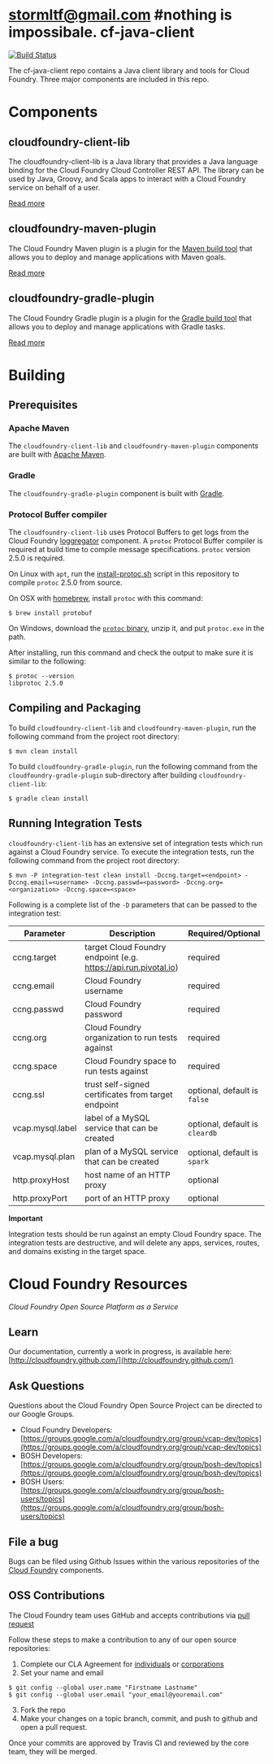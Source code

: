 stormltf@gmail.com
#nothing is impossibale.
cf-java-client
================

[![Build Status](https://travis-ci.org/cloudfoundry/cf-java-client.png)](https://travis-ci.org/cloudfoundry/cf-java-client)

The cf-java-client repo contains a Java client library and tools for Cloud Foundry. Three major components are included
in this repo.

# Components

## cloudfoundry-client-lib

The cloudfoundry-client-lib is a Java library that provides a Java language binding for the Cloud Foundry Cloud Controller REST API.
The library can be used by Java, Groovy, and Scala apps to interact with a Cloud Foundry service on behalf of a user.

[Read more](http://docs.cloudfoundry.org/buildpacks/java/java-client.html)

## cloudfoundry-maven-plugin

The Cloud Foundry Maven plugin is a plugin for the [Maven build tool](http://maven.apache.org/) that allows you to
deploy and manage applications with Maven goals.

[Read more](./cloudfoundry-maven-plugin)

## cloudfoundry-gradle-plugin

The Cloud Foundry Gradle plugin is a plugin for the [Gradle build tool](http://www.gradle.org/) that allows you to
deploy and manage applications with Gradle tasks.

[Read more](./cloudfoundry-gradle-plugin)

# Building

## Prerequisites

### Apache Maven

The `cloudfoundry-client-lib` and `cloudfoundry-maven-plugin` components are built with [Apache Maven](http://maven.apache.org/).

### Gradle

The `cloudfoundry-gradle-plugin` component is built with [Gradle](http://www.gradle.org/).

### Protocol Buffer compiler

The `cloudfoundry-client-lib` uses Protocol Buffers to get logs from the Cloud Foundry [loggregator](https://github.com/cloudfoundry/loggregator)
component. A `protoc` Protocol Buffer compiler is required at build time to compile message specifications. `protoc` version
2.5.0 is required.

On Linux with `apt`, run the [install-protoc.sh](./bin/install-protoc.sh) script in this repository to compile `protoc` 2.5.0 from source.

On OSX with [homebrew](http://brew.sh/), install `protoc` with this command:

```
$ brew install protobuf
```

On Windows, download the [`protoc` binary](https://code.google.com/p/protobuf/downloads/detail?name=protoc-2.5.0-win32.zip),
unzip it, and put `protoc.exe` in the path.

After installing, run this command and check the output to make sure it is similar to the following:

```
$ protoc --version
libprotoc 2.5.0
```

## Compiling and Packaging

To build `cloudfoundry-client-lib` and `cloudfoundry-maven-plugin`, run the following command from the project root directory:

```
$ mvn clean install
```

To build `cloudfoundry-gradle-plugin`, run the following command from the `cloudfoundry-gradle-plugin` sub-directory after
building `cloudfoundry-client-lib`:

```
$ gradle clean install
```

## Running Integration Tests

`cloudfoundry-client-lib` has an extensive set of integration tests which run against a Cloud Foundry service. To execute the
integration tests, run the following command from the project root directory:

```
$ mvn -P integration-test clean install -Dccng.target=<endpoint> -Dccng.email=<username> -Dccng.passwd=<password> -Dccng.org=<organization> -Dccng.space=<space>
```

Following is a complete list of the `-D` parameters that can be passed to the integration test:

| Parameter        | Description                                                     | Required/Optional |
| ---------        | -----------                                                     | ----------------- |
| ccng.target      | target Cloud Foundry endpoint (e.g. https://api.run.pivotal.io) | required |
| ccng.email       | Cloud Foundry username                                          | required |
| ccng.passwd      | Cloud Foundry password                                          | required |
| ccng.org         | Cloud Foundry organization to run tests against                 | required |
| ccng.space       | Cloud Foundry space to run tests against                        | required |
| ccng.ssl         | trust self-signed certificates from target endpoint             | optional, default is `false` |
| vcap.mysql.label | label of a MySQL service that can be created                    | optional, default is `cleardb` |
| vcap.mysql.plan  | plan of a MySQL service that can be created                     | optional, default is `spark` |
| http.proxyHost   | host name of an HTTP proxy                                      | optional |
| http.proxyPort   | port of an HTTP proxy                                           | optional |

**Important**

Integration tests should be run against an empty Cloud Foundry space. The integration tests are destructive,
and will delete any apps, services, routes, and domains existing in the target space.

# Cloud Foundry Resources

_Cloud Foundry Open Source Platform as a Service_

## Learn

Our documentation, currently a work in progress, is available here: [http://cloudfoundry.github.com/](http://cloudfoundry.github.com/)

## Ask Questions

Questions about the Cloud Foundry Open Source Project can be directed to our Google Groups.

* Cloud Foundry Developers: [https://groups.google.com/a/cloudfoundry.org/group/vcap-dev/topics](https://groups.google.com/a/cloudfoundry.org/group/vcap-dev/topics)
* BOSH Developers: [https://groups.google.com/a/cloudfoundry.org/group/bosh-dev/topics](https://groups.google.com/a/cloudfoundry.org/group/bosh-dev/topics)
* BOSH Users:[https://groups.google.com/a/cloudfoundry.org/group/bosh-users/topics](https://groups.google.com/a/cloudfoundry.org/group/bosh-users/topics)

## File a bug

Bugs can be filed using Github Issues within the various repositories of the [Cloud Foundry](http://github.com/cloudfoundry) components.

## OSS Contributions

The Cloud Foundry team uses GitHub and accepts contributions via [pull request](https://help.github.com/articles/using-pull-requests)

Follow these steps to make a contribution to any of our open source repositories:

1. Complete our CLA Agreement for [individuals](http://www.cloudfoundry.org/individualcontribution.pdf) or [corporations](http://www.cloudfoundry.org/corpcontribution.pdf)
2. Set your name and email

```
$ git config --global user.name "Firstname Lastname"
$ git config --global user.email "your_email@youremail.com"
```

3. Fork the repo
4. Make your changes on a topic branch, commit, and push to github and open a pull request.

Once your commits are approved by Travis CI and reviewed by the core team, they will be merged.

